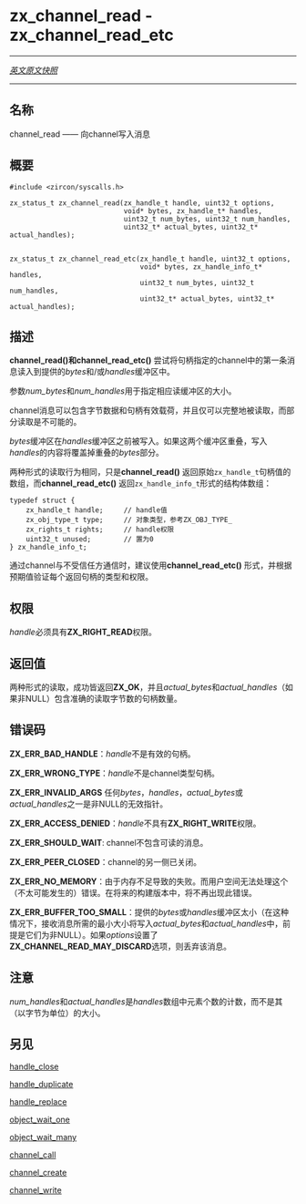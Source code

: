 # zx_channel_read  - zx_channel_read_etc
---

[*英文原文快照*](https://github.com/fuchsia-mirror/zircon/blob/9b1d42b6f62ed4a4fe443eb03e020c74abcc8875/docs/syscalls/channel_read.md)

---
<!-- ## NAME -->
## 名称

<!-- channel_read - read a message from a channel -->
channel_read —— 向channel写入消息

<!-- ## SYNOPSIS -->
## 概要

```
#include <zircon/syscalls.h>

zx_status_t zx_channel_read(zx_handle_t handle, uint32_t options,
                            void* bytes, zx_handle_t* handles,
                            uint32_t num_bytes, uint32_t num_handles,
                            uint32_t* actual_bytes, uint32_t* actual_handles);


zx_status_t zx_channel_read_etc(zx_handle_t handle, uint32_t options,
                                void* bytes, zx_handle_info_t* handles,
                                uint32_t num_bytes, uint32_t num_handles,
                                uint32_t* actual_bytes, uint32_t* actual_handles);
```

<!-- ## DESCRIPTION -->
## 描述

<!-- **channel_read**() and **channel_read_etc**() attempts to read the first
message from the channel specified by *handle* into the provided *bytes*
and/or *handles* buffers. -->
**channel_read()**和**channel_read_etc()** 尝试将句柄指定的channel中的第一条消息读入到提供的*bytes*和/或*handles*缓冲区中。

<!-- The parameters *num_bytes* and *num_handles* are used to specify the
size of the respective read buffers. -->
参数*num_bytes*和*num_handles*用于指定相应读缓冲区的大小。
<!-- 
Channel messages may contain both byte data and handle payloads and may
only be read in their entirety.  Partial reads are not possible. -->
channel消息可以包含字节数据和句柄有效载荷，并且仅可以完整地被读取，而部分读取是不可能的。

<!-- The *bytes* buffer is written before the *handles* buffer. In the event of
overlap between these two buffers, the contents written to *handles*
will overwrite the portion of *bytes* it overlaps. -->
*bytes*缓冲区在*handles*缓冲区之前被写入。如果这两个缓冲区重叠，写入*handles*的内容将覆盖掉重叠的*bytes*部分。

<!-- Both forms of read behave the same except that **channel_read**() returns an
array of raw ``zx_handle_t`` handle values while **channel_read_etc**() returns
an array of ``zx_handle_info_t`` structures of the form: -->
两种形式的读取行为相同，只是**channel_read()** 返回原始``zx_handle_t``句柄值的数组，而**channel_read_etc()** 返回``zx_handle_info_t``形式的结构体数组：

<!-- ```
typedef struct {
    zx_handle_t handle;     // handle value
    zx_obj_type_t type;     // type of object, see ZX_OBJ_TYPE_
    zx_rights_t rights;     // handle rights
    uint32_t unused;        // set to zero
} zx_handle_info_t;
``` -->
```
typedef struct {
    zx_handle_t handle;     // handle值
    zx_obj_type_t type;     // 对象类型，参考ZX_OBJ_TYPE_
    zx_rights_t rights;     // handle权限
    uint32_t unused;        // 置为0
} zx_handle_info_t;
```
<!-- When communicating to an untrusted party over a channel, it is recommended
that the **channel_read_etc**() form is used and each handle type and rights
are validated against the expected values. -->
通过channel与不受信任方通信时，建议使用**channel_read_etc()** 形式，并根据预期值验证每个返回句柄的类型和权限。

<!-- ## RIGHTS -->
## 权限

<!-- *handle* must have **ZX_RIGHT_READ**. -->
*handle*必须具有**ZX_RIGHT_READ**权限。

<!-- ## RETURN VALUE -->
## 返回值

<!-- Both forms of read returns **ZX_OK** on success, if *actual_bytes*
and *actual_handles* (if non-NULL), contain the exact number of bytes
and count of handles read. -->
两种形式的读取，成功皆返回**ZX_OK**，并且*actual_bytes*和*actual_handles*（如果非NULL）包含准确的读取字节数的句柄数量。

<!-- ## ERRORS -->
## 错误码

<!-- **ZX_ERR_BAD_HANDLE**  *handle* is not a valid handle. -->
**ZX_ERR_BAD_HANDLE**：*handle*不是有效的句柄。

<!-- **ZX_ERR_WRONG_TYPE**  *handle* is not a channel handle. -->
**ZX_ERR_WRONG_TYPE**：*handle*不是channel类型句柄。

<!-- **ZX_ERR_INVALID_ARGS**  If any of *bytes*, *handles*, *actual_bytes*, or
*actual_handles* are non-NULL and an invalid pointer. -->
**ZX_ERR_INVALID_ARGS**  任何*bytes*，*handles*，*actual_bytes*或*actual_handles*之一是非NULL的无效指针。

<!-- **ZX_ERR_ACCESS_DENIED**  *handle* does not have **ZX_RIGHT_READ**. -->
**ZX_ERR_ACCESS_DENIED**：*handle*不具有**ZX_RIGHT_WRITE**权限。

<!-- **ZX_ERR_SHOULD_WAIT**  The channel contained no messages to read. -->
**ZX_ERR_SHOULD_WAIT**: channel不包含可读的消息。


<!-- **ZX_ERR_PEER_CLOSED**  The other side of the channel is closed. -->
**ZX_ERR_PEER_CLOSED**：channel的另一侧已关闭。


<!-- **ZX_ERR_NO_MEMORY**  Failure due to lack of memory.
There is no good way for userspace to handle this (unlikely) error.
In a future build this error will no longer occur. -->
**ZX_ERR_NO_MEMORY**：由于内存不足导致的失败。而用户空间无法处理这个（不太可能发生的）错误。在将来的构建版本中，将不再出现此错误。

<!-- **ZX_ERR_BUFFER_TOO_SMALL**  The provided *bytes* or *handles* buffers
are too small (in which case, the minimum sizes necessary to receive
the message will be written to *actual_bytes* and *actual_handles*,
provided they are non-NULL). If *options* has **ZX_CHANNEL_READ_MAY_DISCARD**
set, then the message is discarded. -->
**ZX_ERR_BUFFER_TOO_SMALL**：提供的*bytes*或*handles*缓冲区太小（在这种情况下，接收消息所需的最小大小将写入*actual_bytes*和*actual_handles*中，前提是它们为非NULL）。如果*options*设置了**ZX_CHANNEL_READ_MAY_DISCARD**选项，则丢弃该消息。

<!-- ## NOTES -->
## 注意

<!-- *num_handles* and *actual_handles* are counts of the number of elements
in the *handles* array, not its size in bytes. -->
*num_handles*和*actual_handles*是*handles*数组中元素个数的计数，而不是其（以字节为单位）的大小。

<!-- ## SEE ALSO -->
## 另见

[handle_close](handle_close.md)

[handle_duplicate](handle_duplicate.md)

[handle_replace](handle_replace.md)

[object_wait_one](object_wait_one.md)

[object_wait_many](object_wait_many.md)

[channel_call](channel_call.md)

[channel_create](channel_create.md)

[channel_write](channel_write.md)

